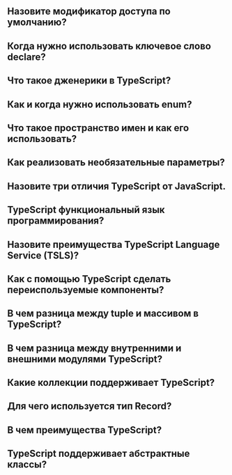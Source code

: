 ## <a name="default-modifier"></a>Назовите модификатор доступа по умолчанию?

## <a name="declare"></a>Когда нужно использовать ключевое слово declare?

## <a name="generics"></a>Что такое дженерики в TypeScript?

## <a name="enum"></a>Как и когда нужно использовать enum?

## <a name="namespaces"></a>Что такое пространство имен и как его использовать?

## <a name="optional"></a>Как реализовать необязательные параметры?

## <a name="differences"></a>Назовите три отличия TypeScript от JavaScript.

## <a name="is-functional"></a>TypeScript функциональный язык программирования?

## <a name="tsls"></a>Назовите преимущества TypeScript Language Service (TSLS)?

## <a name="reusable"></a>Как с помощью TypeScript сделать переиспользуемые компоненты?

## <a name="tuple"></a>В чем разница между tuple и массивом в TypeScript?

## <a name="internal"></a>В чем разница между внутренними и внешними модулями TypeScript?

## <a name="collections"></a>Какие коллекции поддерживает TypeScript?

## <a name="record"></a>Для чего используется тип Record?

## <a name="tech-stack"></a>В чем преимущества TypeScript?

## <a name="abstract"></a>TypeScript поддерживает абстрактные классы?
